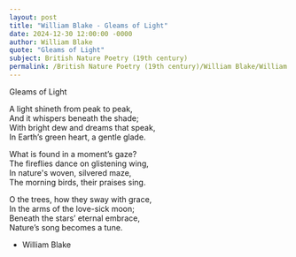 ```yaml
---
layout: post
title: "William Blake - Gleams of Light"
date: 2024-12-30 12:00:00 -0000
author: William Blake
quote: "Gleams of Light"
subject: British Nature Poetry (19th century)
permalink: /British Nature Poetry (19th century)/William Blake/William Blake - Gleams of Light
---
```


Gleams of Light

A light shineth from peak to peak,  
And it whispers beneath the shade;  
With bright dew and dreams that speak,  
In Earth’s green heart, a gentle glade.  

What is found in a moment’s gaze?  
The fireflies dance on glistening wing,  
In nature's woven, silvered maze,  
The morning birds, their praises sing.  

O the trees, how they sway with grace,  
In the arms of the love-sick moon;  
Beneath the stars’ eternal embrace,  
Nature’s song becomes a tune.

- William Blake
